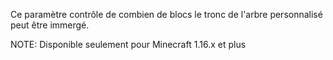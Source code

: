 Ce paramètre contrôle de combien de blocs le tronc de l'arbre personnalisé peut être immergé.

NOTE: Disponible seulement pour Minecraft 1.16.x et plus